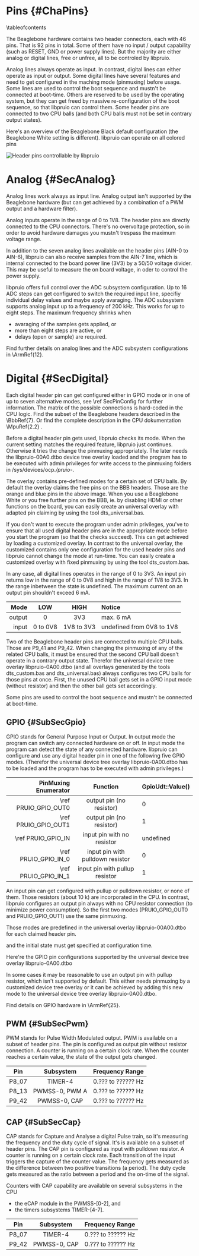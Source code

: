Pins  {#ChaPins}
====
\tableofcontents

The Beaglebone hardware contains two header connectors, each with 46
pins. That is 92 pins in total. Some of them have no input / output
capability (such as RESET, GND or power supply lines). But the majority
are either analog or digital lines, free or unfree, all to be controled
by libpruio.

Analog lines always operate as input. In contrast, digital lines can
either operate as input or output. Some digital lines have several
features and need to get configured in the maching mode (pinmuxing)
before usage. Some lines are used to control the boot sequence and
mustn't be connected at boot-time. Others are reserved to be used by
the operating system, but they can get freed by massive
re-configuration of the boot sequence, so that libpruio can control
them. Some header pins are connected to two CPU balls (and both CPU
balls must not be set in contrary output states).

Here's an overview of the Beaglebone Black default configuration (the
Beaglebone White setting is different). libpruio can operate on all
colored pins

![Header pins controllable by libpruio](pins.png)


Analog {#SecAnalog}
======

Analog lines work always as input line. Analog output isn't supported
by the Beaglebone hardware (but can get achieved by a combination of a
PWM output and a hardware filter).

Analog inputs operate in the range of 0 to 1V8. The header pins are
directly connected to the CPU connectors. There's no overvoltage
protection, so in order to avoid hardware damages you mustn't trespass
the maximum voltage range.

In addition to the seven analog lines available on the header pins
(AIN-0 to AIN-6), libpruio can also receive samples from the AIN-7
line, which is internal connected to the board power line (3V3) by a
50/50 voltage divider. This may be useful to measure the on board
voltage, in oder to control the power supply.

libpruio offers full control over the ADC subsystem configuration. Up
to 16 ADC steps can get configured to switch the required input line,
specifiy individual delay values and maybe apply avaraging. The ADC
subsystem supports analog input up to a frequency of 200 kHz. This
works for up to eight steps. The maximum frequency shrinks when

- avaraging of the samples gets applied, or
- more than eight steps are active, or
- delays (open or sample) are required.

Find further details on analog lines and the ADC subsystem
configurations in \ArmRef{12}.


Digital {#SecDigital}
=======

Each digital header pin can get configured either in GPIO mode or in
one of up to seven alternative modes, see \ref SecPinConfig for further
information. The matrix of the possible connections is hard-coded in
the CPU logic. Find the subset of the Beaglebone headers described in
the \BbbRef{7}. Or find the complete description in the CPU
dokumentation \MpuRef{2.2} .

Before a digital header pin gets used, libpruio checks its mode. When
the current setting matches the required feature, libpruio just
continues. Otherwise it tries the change the pinmuxing appropriately.
The later needs the libpruio-00A0.dtbo device tree overlay loaded and
the program has to be executed with admin privileges for write access
to the pinmuxing folders in /sys/devices/ocp.*/pruio-*.

The overlay contains pre-defined modes for a certain set of CPU balls.
By default the overlay claims the free pins on the BBB headers. Those
are the orange and blue pins in the above image. When you use a
Beaglebone White or you free further pins on the BBB, ie. by disabling
HDMI or other functions on the board, you can easily create an
universal overlay with adapted pin claiming by using the tool
dts_universal.bas.

If you don't want to execute the program under admin privileges, you've
to ensure that all used digital header pins are in the appropriate mode
before you start the program (so that the checks succeed). This can get
achieved by loading a customized overlay. In contrast to the universal
overlay, the customized contains only one configuration for the used
header pins and libpruio cannot change the mode at run-time. You can
easily create a customized overlay with fixed pinmuxing by using the
tool dts_custom.bas.

In any case, all digital lines operates in the range of 0 to 3V3. An
input pin returns low in the range of 0 to 0V8 and high in the range of
1V8 to 3V3. In the range inbetween the state is undefined. The maximum
current on an output pin shouldn't exceed 6 mA.

| Mode   |   LOW    |    HIGH    | Notice                    |
| -----: | :------: | :--------: | :------------------------ |
| output | 0        | 3V3        | max. 6 mA                 |
|  input | 0 to 0V8 | 1V8 to 3V3 | undefined from 0V8 to 1V8 |

Two of the Beaglebone header pins are connected to multiple CPU balls.
Those are P9_41 and P9_42. When changing the pinmuxing of any of the
related CPU balls, it must be ensured that the second CPU ball doesn't
operate in a contrary output state. Therefor the universal device tree
overlay libpruio-0A00.dtbo (and all overlays generated by the tools
dts_custom.bas and dts_universal.bas) always configures two CPU balls
for those pins at once. First, the unused CPU ball gets set in a GPIO
input mode (without resistor) and then the other ball gets set
accordingly.

Some pins are used to control the boot sequence and mustn't be
connected at boot-time.


GPIO {#SubSecGpio}
---

GPIO stands for General Purpose Input or Output. In output mode the
program can switch any connected hardware on or off. In input mode the
program can detect the state of any connected hardware. libpruio can
configure and use any digital header pin in one of the following five
GPIO modes. (Therefor the universal device tree overlay
libpruio-0A00.dtbo has to be loaded and the program has to be executed
with admin privileges.)

| PinMuxing Enumerator | Function                         | GpioUdt::Value() |
| -------------------: | :------------------------------: | :--------------- |
| \ref PRUIO_GPIO_OUT0 | output pin (no resistor)         | 0                |
| \ref PRUIO_GPIO_OUT1 | output pin (no resistor)         | 1                |
| \ref PRUIO_GPIO_IN   | input pin with no resistor       | undefined        |
| \ref PRUIO_GPIO_IN_0 | input pin with pulldown resistor | 0                |
| \ref PRUIO_GPIO_IN_1 | input pin with pullup resistor   | 1                |

An input pin can get configured with pullup or pulldown resistor, or
none of them. Those resistors (about 10 k) are incorporated in the CPU.
In contrast, libpruio configures an output pin always with no CPU
resistor connection (to minimize power consumption). So the first two
modes (PRUIO_GPIO_OUT0 and PRUIO_GPIO_OUT1) use the same pinmuxing.

Those modes are predefined in the universal overlay libpruio-00A00.dtbo for each claimed header pin.


 and the initial state must
get specified at configuration time.

Here're the GPIO pin configurations supported by the universal device
tree overlay libpruio-0A00.dtbo

In some cases it may be reasonable to use an output pin with pullup
resistor, which isn't supported by default. This either needs pinmuxing
by a customized device tree overlay or it can be achieved by adding
this new mode to the universal device tree overlay libpruio-0A00.dtbo.

Find details on GPIO hardware in \ArmRef{25}.


PWM {#SubSecPwm}
---

PWM stands for Pulse Width Modulated output. PWM is available on a
subset of header pins. The pin is configured as output pin without
resistor connection. A counter is running on a certain clock rate. When
the counter reaches a certain value, the state of the output gets
changed.

| Pin   | Subsystem      | Frequency Range    |
| ----- | :------------: | :----------------- |
| P8_07 | TIMER-4        | 0.??? to ?????? Hz |
| P8_13 | PWMSS-0, PWM A | 0.??? to ?????? Hz |
| P9_42 | PWMSS-0, CAP   | 0.??? to ?????? Hz |


CAP {#SubSecCap}
---

CAP stands for Capture and Analyse a digital Pulse train, so it's
measuring the frequency and the duty cycle of signal. It's is available
on a subset of header pins. The CAP pin is configured as input with
pulldown resistor. A counter is running on a certain clock rate. Each
transition of the input triggers the capture of the counter value. The
frequency gets measured as the difference between two positive
transitions (a period). The duty cycle gets measured as the ratio
between a period and the on-time of the signal.

Counters with CAP capability are available on several subsystems in the
CPU

- the eCAP module in the PWMSS-[0-2], and
- the timers subsystems TIMER-[4-7].


| Pin   | Subsystem      | Frequency Range    |
| ----- | :------------: | :----------------- |
| P8_07 | TIMER-4        | 0.??? to ?????? Hz |
| P9_42 | PWMSS-0, CAP   | 0.??? to ?????? Hz |
